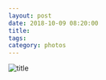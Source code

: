 ```yaml
---
layout: post
date: 2018-10-09 08:20:00
title: 
tags:
category: photos
---
```


![title](/assets/photoblog/downtown-evening.jpg)